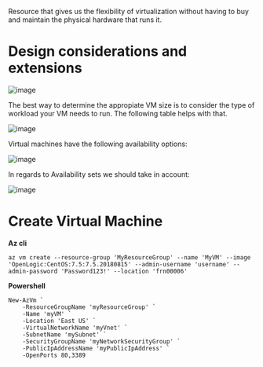 Resource that gives us the flexibility of virtualization without having to buy and maintain the physical hardware that runs it.

# Design considerations and extensions

![image](https://user-images.githubusercontent.com/12272451/200029328-bc786df9-61c5-4b8a-b4b3-6998b58c33c5.png)

The best way to determine the appropiate VM size is to consider the type of workload your VM needs to run. The following table helps with that.

![image](https://user-images.githubusercontent.com/12272451/200029632-caa71cc9-8609-4779-b31a-615b28df8bfb.png)

Virtual machines have the following availability options:

![image](https://user-images.githubusercontent.com/12272451/200030264-082f393d-c71e-47bb-a675-b934dfb15e49.png)

In regards to Availability sets we should take in account:

![image](https://user-images.githubusercontent.com/12272451/200030536-1fece38a-23f8-459c-9bcd-990a61aef4e7.png)

# Create Virtual Machine

**Az cli**
```
az vm create --resource-group 'MyResourceGroup' --name 'MyVM' --image 'OpenLogic:CentOS:7.5:7.5.20180815' --admin-username 'username' --admin-password 'Password123!' --location 'frn00006'
```


**Powershell**
```
New-AzVm `
    -ResourceGroupName 'myResourceGroup' `
    -Name 'myVM' `
    -Location 'East US' `
    -VirtualNetworkName 'myVnet' `
    -SubnetName 'mySubnet' `
    -SecurityGroupName 'myNetworkSecurityGroup' `
    -PublicIpAddressName 'myPublicIpAddress' `
    -OpenPorts 80,3389
 ```
